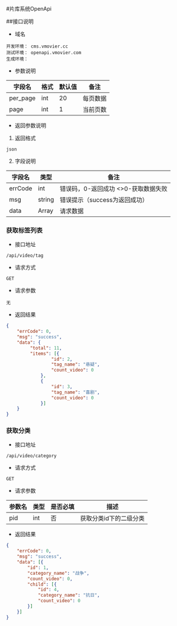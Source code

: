 #片库系统OpenApi

##接口说明
+ 域名
```
开发环境： cms.vmovier.cc
测试环境： openapi.vmovier.com
生成环境： 
```
+ 参数说明

字段名     | 格式     | 默认值     | 备注
-------- | --- | --- | --- 
per_page | int | 20 | 每页数据
page     | int | 1  | 当前页数

+ 返回参数说明
1. 返回格式
```
json
```
2. 字段说明

字段名     | 类型     | 备注
-------- | --- | ---
errCode | int | 错误码，0-返回成功 <>0-获取数据失败
msg | string | 错误提示（success为返回成功）
data | Array | 请求数据
### 获取标签列表
+ 接口地址
```
/api/video/tag
```
+ 请求方式
```
GET
```
+ 请求参数
```
无
```

+ 返回结果
```json
{
    "errCode": 0,
    "msg": "success",
    "data": {
         "total": 11,
         "items": [{
                 "id": 2,
                 "tag_name": "悬疑",
                 "count_video": 0
             },
             {
                 "id": 3,
                 "tag_name": "喜剧",
                 "count_video": 0
             }]
    }
}
```
### 获取分类
+ 接口地址
```
/api/video/category
```
+ 请求方式
```
GET
```
+ 请求参数

参数名     | 类型     | 是否必填     | 描述
-------- | --- | ---| ---
pid | int | 否 | 获取分类id下的二级分类

+ 返回结果
```json
{
    "errCode": 0,
    "msg": "success",
    "data": [{
        "id": 1,
        "category_name": "战争",
        "count_video": 0,
        "child": [{
            "id": 4,
            "category_name": "抗日",
            "count_video": 0
        }]
    }]
}
```
